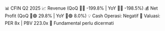 📊 CFIN Q2 2025
📈 Revenue (QoQ 🔻🔴 -199.8% | YoY 🔻🔴 -198.5%)
💰 Net Profit (QoQ 🔼🟢 29.8% | YoY 🔼🟢 8.0%)
💡 Cash Operasi: Negatif
🧮 Valuasi: PER 8x | PBV 223.0x
🧱 Fundamental perlu dicermati
